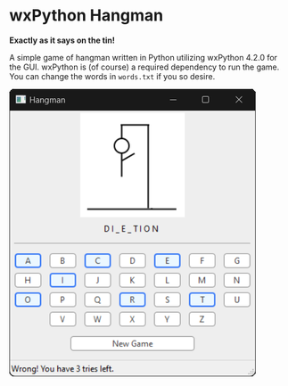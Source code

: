 # wxPython Hangman
**Exactly as it says on the tin!**

A simple game of hangman written in Python utilizing wxPython 4.2.0 for the GUI. wxPython is (of course) a required dependency to run the game. You can change the words in `words.txt` if you so desire.

![A preview on Windows](preview.png)
